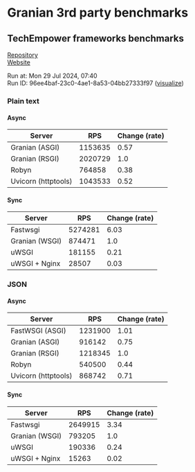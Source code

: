 # Granian 3rd party benchmarks

## TechEmpower frameworks benchmarks

[Repository](https://github.com/TechEmpower/FrameworkBenchmarks)    
[Website](http://www.techempower.com/benchmarks/)

Run at: Mon 29 Jul 2024, 07:40    
Run ID: 96ee4baf-23c0-4ae1-8a53-04bb27333f97 ([visualize](https://www.techempower.com/benchmarks/#section=test&runid=96ee4baf-23c0-4ae1-8a53-04bb27333f97))


### Plain text


#### Async

| Server | RPS | Change (rate) |
| --- | --- | --- |
| Granian (ASGI) | 1153635 | 0.57 |
| Granian (RSGI) | 2020729 | 1.0 |
| Robyn | 764858 | 0.38 |
| Uvicorn (httptools) | 1043533 | 0.52 |

#### Sync

| Server | RPS | Change (rate) |
| --- | --- | --- |
| Fastwsgi | 5274281 | 6.03 |
| Granian (WSGI) | 874471 | 1.0 |
| uWSGI | 181155 | 0.21 |
| uWSGI + Nginx | 28507 | 0.03 |



### JSON


#### Async

| Server | RPS | Change (rate) |
| --- | --- | --- |
| FastWSGI (ASGI) | 1231900 | 1.01 |
| Granian (ASGI) | 916142 | 0.75 |
| Granian (RSGI) | 1218345 | 1.0 |
| Robyn | 540500 | 0.44 |
| Uvicorn (httptools) | 868742 | 0.71 |

#### Sync

| Server | RPS | Change (rate) |
| --- | --- | --- |
| Fastwsgi | 2649915 | 3.34 |
| Granian (WSGI) | 793205 | 1.0 |
| uWSGI | 190336 | 0.24 |
| uWSGI + Nginx | 15263 | 0.02 |


